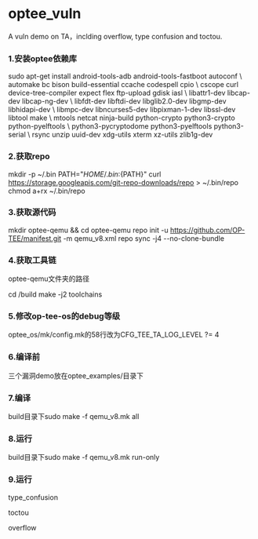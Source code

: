 # optee_vuln
A vuln demo on TA，inclding overflow, type confusion and toctou.
### 1.安装optee依赖库

sudo apt-get install android-tools-adb android-tools-fastboot autoconf \ 
     automake bc bison build-essential ccache codespell cpio \ 
     cscope curl device-tree-compiler expect flex ftp-upload gdisk iasl \ 
     libattr1-dev libcap-dev libcap-ng-dev \ 
     libfdt-dev libftdi-dev libglib2.0-dev libgmp-dev libhidapi-dev \ 
     libmpc-dev libncurses5-dev libpixman-1-dev libssl-dev libtool make \ 
     mtools netcat ninja-build python-crypto python3-crypto python-pyelftools \ 
     python3-pycryptodome python3-pyelftools python3-serial \ 
     rsync unzip uuid-dev xdg-utils xterm xz-utils zlib1g-dev



### 2.获取repo

mkdir -p ~/.bin 
 PATH="${HOME}/.bin:${PATH}" 
 curl https://storage.googleapis.com/git-repo-downloads/repo > ~/.bin/repo 
 chmod a+rx ~/.bin/repo



### 3.获取源代码

mkdir optee-qemu && cd optee-qemu 
 repo init -u https://github.com/OP-TEE/manifest.git -m qemu_v8.xml 
 repo sync -j4 --no-clone-bundle

### 4.获取工具链

optee-qemu文件夹的路径

cd <optee-project>/build 
 make -j2 toolchains

### 5.修改op-tee-os的debug等级

optee_os/mk/config.mk的58行改为CFG_TEE_TA_LOG_LEVEL ?= 4

### 6.编译前

三个漏洞demo放在optee_examples/目录下

### 7.编译

build目录下sudo make -f qemu_v8.mk all

### 8.运行

build目录下sudo make -f qemu_v8.mk run-only

### 9.运行

type_confusion

toctou

overflow

